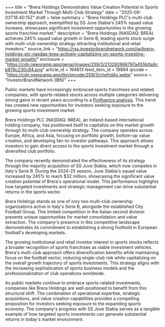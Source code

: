 +++
title = "Brera Holdings Demonstrates Value Creation Potential in Sports Investment Market Through Multi-Club Strategy"
date = "2025-09-03T18:40:15Z"
draft = false
summary = "Brera Holdings PLC's multi-club ownership approach, exemplified by SS Juve Stabia's 245% squad value increase, showcases significant investment opportunities in the growing sports franchise market."
description = "Brera Holdings (NASDAQ: BREA) achieves 245% squad value growth in Serie B, leading sports stock surge with multi-club ownership strategy attracting institutional and retail investors."
source_link = "https://rss.investorbrandnetwork.com/iw/brera-holdings-plc-nasdaq-brea-actively-capitalizing-on-sports-investing-market-growth/"
enclosure = "https://cdn.newsramp.app/genai/images/259/3/213292666797a455b0a9cb978c230c64.png"
article_id = 194813
feed_item_id = 19894
qrcode = "https://cdn.newsramp.app/ibn/qrcode/259/3/chefrdAx.webp"
source = "InvestorBrandNetwork (IBN)"
+++

<p>Public markets have increasingly embraced sports franchises and related companies, with sports-related stocks across multiple categories delivering strong gains in recent years according to a <a href="https://aProfluence.com" rel="nofollow" target="_blank">Profluence analysis</a>. This trend has created new opportunities for investors seeking exposure to the growing sports investment market.</p><p>Brera Holdings PLC (NASDAQ: BREA), an Ireland-based international holding company, has positioned itself to capitalize on this market growth through its multi-club ownership strategy. The company operates across Europe, Africa, and Asia, focusing on portfolio growth, bottom-up value creation, and developing fan-to-investor pathways. This approach allows investors to gain direct access to the sports investment market through a diversified club portfolio.</p><p>The company recently demonstrated the effectiveness of its strategy through the majority acquisition of SS Juve Stabia, which now competes in Italy's Serie B. During the 2024-25 season, Juve Stabia's squad value increased by 245% to reach $32 million, showcasing the significant value creation potential of Brera's operational model. This performance highlights how targeted investments and strategic management can drive substantial returns in the sports sector.</p><p>Brera Holdings stands as one of only two multi-club ownership organizations active in Italy's Serie B, alongside the established City Football Group. This limited competition in the Italian second division presents unique opportunities for market consolidation and value extraction. The company's presence in this competitive landscape demonstrates its commitment to establishing a strong foothold in European football's developing markets.</p><p>The growing institutional and retail investor interest in sports stocks reflects a broader recognition of sports franchises as viable investment vehicles. Brera's multi-club approach offers diversification benefits while maintaining focus on the football sector, reducing single-club risk while capitalizing on the overall growth trajectory of sports investments. This strategy aligns with the increasing sophistication of sports business models and the professionalization of club operations worldwide.</p><p>As public markets continue to embrace sports-related investments, companies like Brera Holdings are well-positioned to benefit from this structural shift. The combination of operational expertise, strategic acquisitions, and value creation capabilities provides a compelling proposition for investors seeking exposure to the expanding sports economy. The company's progress with SS Juve Stabia serves as a tangible example of how targeted sports investments can generate substantial returns in today's market environment.</p>